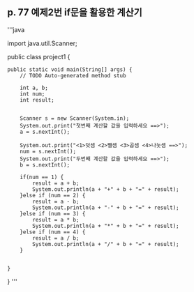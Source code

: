 ## p. 77 예제2번 if문을 활용한 계산기

'''java

import java.util.Scanner;

public class project1 {

	public static void main(String[] args) {
		// TODO Auto-generated method stub
		
		int a, b;
		int num;
		int result;
		
		
		Scanner s = new Scanner(System.in);
		System.out.print("첫번째 계산할 값을 입력하세요 ==>");
		a = s.nextInt();
		
		System.out.print("<1>덧셈 <2>뺄셈 <3>곱셈 <4>나눗셈 ==>");
		num = s.nextInt();
		System.out.print("두번째 계산할 값을 입력하세요 ==>");
		b = s.nextInt();
		
		if(num == 1) {
			result = a + b;
			System.out.println(a + "+" + b + "=" + result);
		}else if (num == 2) {
			result = a - b;
			System.out.println(a + "-" + b + "=" + result);
		}else if (num == 3) {
			result = a * b;
			System.out.println(a + "*" + b + "=" + result);
		}else if (num == 4) {
			result = a / b;
			System.out.println(a + "/" + b + "=" + result);
		}
		
		
	}

}
'''
